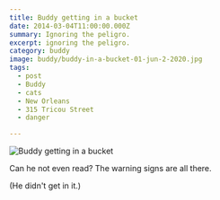 ```yaml
---
title: Buddy getting in a bucket
date: 2014-03-04T11:00:00.000Z
summary: Ignoring the peligro.
excerpt: ignoring the peligro.
category: buddy
image: buddy/buddy-in-a-bucket-01-jun-2-2020.jpg
tags:
  - post 
  - Buddy
  - cats
  - New Orleans
  - 315 Tricou Street
  - danger

---
```


![Buddy getting in a bucket](/static/img/buddy/buddy-in-a-bucket-01-jun-2-2020.jpg "Buddy getting in a bucket")

Can he not even read? The warning signs are all there.

(He didn't get in it.)